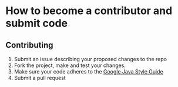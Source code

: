 # How to become a contributor and submit code
## Contributing
1. Submit an issue describing your proposed changes to the repo
2. Fork the project, make and test your changes. 
3. Make sure your code adheres to the [Google Java Style Guide](https://google.github.io/styleguide/javaguide.html)
4. Submit a pull request
